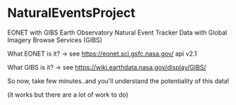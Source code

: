 # NaturalEventsProject
EONET with GIBS
Earth Observatory Natural Event Tracker Data with Global Imagery Browse Services (GIBS)

What EONET is it? -> see https://eonet.sci.gsfc.nasa.gov/
api v2.1

What GIBS is it? -> see https://wiki.earthdata.nasa.gov/display/GIBS/

So now, take few minutes..and you'll understand the potentiality of this data!

(it works but there are a lot of work to do)
